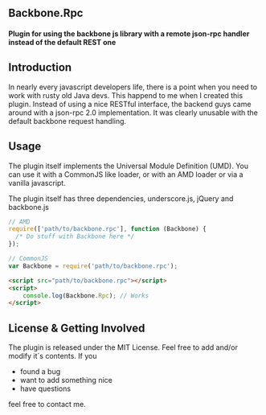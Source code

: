 ## Backbone.Rpc

#### Plugin for using the backbone js library with a remote json-rpc handler instead of the default REST one 

## Introduction
In nearly every javascript developers life, there is a point when you need to work with
rusty old Java devs. This happend to me when I created this plugin.
Instead of using a nice RESTful interface, the backend guys came around with a
json-rpc 2.0 implementation. It was clearly unusable with the default
backbone request handling.

## Usage

The plugin itself implements the Universal Module Definition (UMD).
You can use it with a CommonJS like loader, or with an AMD loader or via
a vanilla javascript.

The plugin itself has three dependencies, underscore.js, jQuery and backbone.js

```javascript
// AMD
require(['path/to/backbone.rpc'], function (Backbone) {
  /* Do stuff with Backbone here */
});

// CommonJS
var Backbone = require('path/to/backbone.rpc');
```
```html
<script src="path/to/backbone.rpc"></script>
<script>
	console.log(Backbone.Rpc); // Works
</script>
```

## License & Getting Involved

The plugin is released under the MIT License. Feel free to add and/or modify
it´s contents. If you<br />
- found a bug<br />
- want to add something nice<br />
- have questions<br />

feel free to contact me.